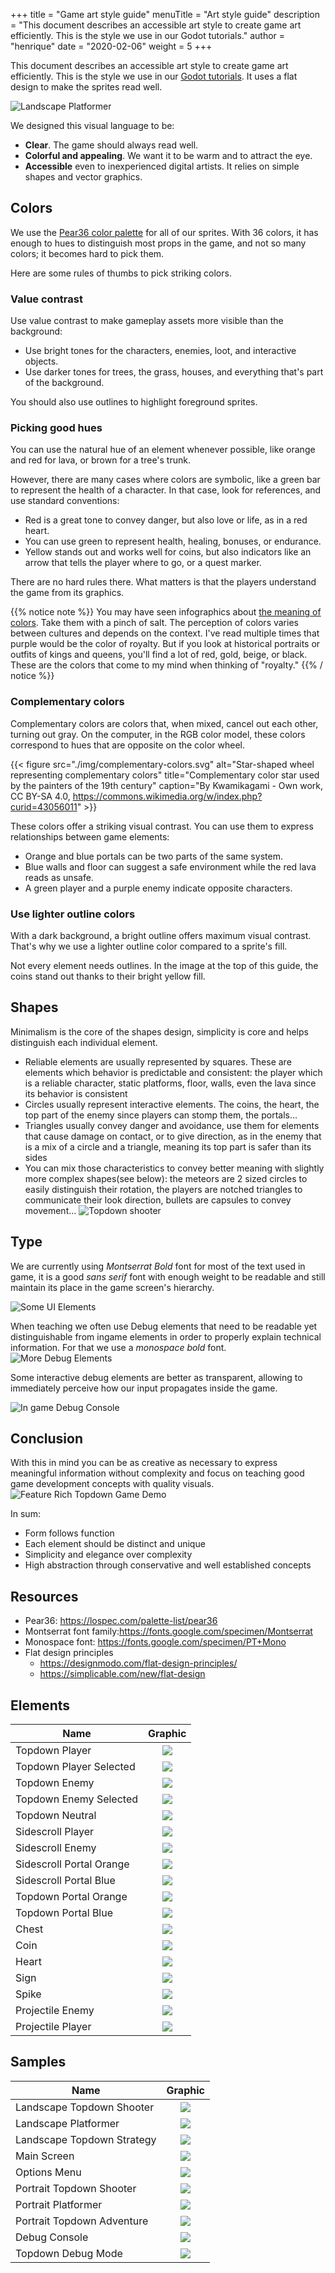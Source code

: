 +++
title = "Game art style guide"
menuTitle = "Art style guide"
description = "This document describes an accessible art style to create game art efficiently. This is the style we use in our Godot tutorials."
author = "henrique"
date = "2020-02-06"
weight = 5
+++

This document describes an accessible art style to create game art efficiently. This is the style we use in our [Godot tutorials](https://youtu.be/Mc13Z2gboEk). It uses a flat design to make the sprites read well.

![Landscape Platformer](samples/landscape-platformer.svg)

We designed this visual language to be:

- **Clear**. The game should always read well.
- **Colorful and appealing**. We want it to be warm and to attract the eye.
- **Accessible** even to inexperienced digital artists. It relies on simple shapes and vector graphics.

## Colors ##

We use the [Pear36 color palette](https://lospec.com/palette-list/pear36) for all of our sprites. With 36 colors, it has enough to hues to distinguish most props in the game, and not so many colors; it becomes hard to pick them.

Here are some rules of thumbs to pick striking colors.

### Value contrast ###

Use value contrast to make gameplay assets more visible than the background: 

- Use bright tones for the characters, enemies, loot, and interactive objects.
- Use darker tones for trees, the grass, houses, and everything that's part of the background.

You should also use outlines to highlight foreground sprites.

### Picking good hues ###

You can use the natural hue of an element whenever possible, like orange and red for lava, or brown for a tree's trunk.

However, there are many cases where colors are symbolic, like a green bar to represent the health of a character. In that case, look for references, and use standard conventions:

- Red is a great tone to convey danger, but also love or life, as in a red heart.
- You can use green to represent health, healing, bonuses, or endurance.
- Yellow stands out and works well for coins, but also indicators like an arrow that tells the player where to go, or a quest marker.

There are no hard rules there. What matters is that the players understand the game from its graphics.

{{% notice note %}}
You may have seen infographics about [the meaning of colors](https://www.color-meanings.com/). Take them with a pinch of salt. The perception of colors varies between cultures and depends on the context. I've read multiple times that purple would be the color of royalty. But if you look at historical portraits or outfits of kings and queens, you'll find a lot of red, gold, beige, or black. These are the colors that come to my mind when thinking of "royalty."
{{% / notice %}}

### Complementary colors ###

Complementary colors are colors that, when mixed, cancel out each other, turning out gray. On the computer, in the RGB color model, these colors correspond to hues that are opposite on the color wheel.

{{< figure src="./img/complementary-colors.svg" alt="Star-shaped wheel representing complementary colors" title="Complementary color star used by the painters of the 19th century" caption="By Kwamikagami - Own work, CC BY-SA 4.0, https://commons.wikimedia.org/w/index.php?curid=43056011" >}}

These colors offer a striking visual contrast. You can use them to express relationships between game elements: 

- Orange and blue portals can be two parts of the same system.
- Blue walls and floor can suggest a safe environment while the red lava reads as unsafe.
- A green player and a purple enemy indicate opposite characters.

### Use lighter outline colors ###

With a dark background, a bright outline offers maximum visual contrast. That's why we use a lighter outline color compared to a sprite's fill.

Not every element needs outlines. In the image at the top of this guide, the coins stand out thanks to their bright yellow fill.

## Shapes ##

Minimalism is the core of the shapes design, simplicity is core and helps distinguish each individual element.

- Reliable elements are usually represented by squares. These are elements which behavior is predictable and consistent: the player which is a reliable character, static platforms, floor, walls, even the lava since its behavior is consistent
- Circles usually represent interactive elements. The coins, the heart, the top part of the enemy since players can stomp them, the portals...
- Triangles usually convey danger and avoidance, use them for elements that cause damage on contact, or to give direction, as in the enemy that is a mix of a circle and a triangle, meaning its top part is safer than its sides
- You can mix those characteristics to convey better meaning with slightly more complex shapes(see below): the meteors are 2 sized circles to easily distinguish their rotation, the players are notched triangles to communicate their look direction, bullets are capsules to convey movement...
![Topdown shooter](samples/landscape-topdown-shooter.svg)

## Type ##

We are currently using *Montserrat Bold* font for most of the text used in game, it is a good *sans serif* font with enough weight to be readable and still maintain its place in the game screen's hierarchy.

![Some UI Elements](samples/ui-elements.svg)

When teaching we often use Debug elements that need to be readable yet distinguishable from ingame elements in order to properly explain technical information. For that we use a *monospace bold* font.
![More Debug Elements](samples/topdown-debug.svg)

Some interactive debug elements are better as transparent, allowing to immediately perceive how our input propagates inside the game.

![In game Debug Console](samples/debug-console.svg)

## Conclusion ##

With this in mind you can be as creative as necessary to express meaningful information without complexity and focus on teaching good game development concepts with quality visuals.
![Feature Rich Topdown Game Demo](samples/landscape-topdown-adventure.svg)

In sum:

- Form follows function
- Each element should be distinct and unique
- Simplicity and elegance over complexity
- High abstraction through conservative and well established concepts

## Resources ##

- Pear36: https://lospec.com/palette-list/pear36
- Montserrat font family:https://fonts.google.com/specimen/Montserrat
- Monospace font: https://fonts.google.com/specimen/PT+Mono
- Flat design principles
  - https://designmodo.com/flat-design-principles/
  - https://simplicable.com/new/flat-design

## Elements ##

| Name  | Graphic   |
|------	|:---------:	|
|Topdown Player	|![](elements/topdown-player.svg)|
|Topdown Player Selected|![](elements/topdown-player-selected.svg)|
|Topdown Enemy|![](elements/topdown-enemy.svg)|
|Topdown Enemy Selected|![](elements/topdown-enemy-selected.svg)|
|Topdown Neutral|![](elements/topdown-neutral.svg)|
|Sidescroll Player|![](elements/side-scroll-player.svg)|
|Sidescroll Enemy|![](elements/side-scroll-enemy.svg)|
|Sidescroll Portal Orange|![](elements/side-scroll-portal-orange.svg)|
|Sidescroll Portal Blue|![](elements/side-scroll-portal-blue.svg)|
|Topdown Portal Orange|![](elements/topdown-portal-orange.svg)|
|Topdown Portal Blue|![](elements/topdown-portal-blue.svg)|
|Chest|![](elements/chest.svg)|
|Coin|![](elements/coin.svg)|
|Heart|![](elements/heart.svg)|
|Sign|![](elements/sign.svg)|
|Spike|![](elements/spike.svg)|
|Projectile Enemy|![](elements/projectile-enemy.svg)|
|Projectile Player|![](elements/projectile-player.svg)|

## Samples ##

| Name  | Graphic   |
|------	|:---------:|
|Landscape Topdown Shooter|![](samples/landscape-topdown-shooter.svg)|
|Landscape Platformer|![](samples/landscape-platformer2.svg)|
|Landscape Topdown Strategy|![](samples/landscape-topdown.svg)|
|Main Screen|![](samples/main-screen.svg)|
|Options Menu|![](samples/ui-elements.svg)|
|Portrait Topdown Shooter|![](samples/portrait-topdown-shooter.svg)|
|Portrait Platformer|![](samples/portrait-platformer.svg)|
|Portrait Topdown Adventure|![](samples/portrait-topdown-adventure.svg)|
|Debug Console|![](samples/debug-console.svg)|
|Topdown Debug Mode|![](samples/topdown-debug.svg)|
